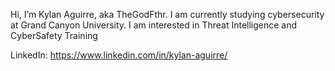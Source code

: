 Hi, I’m Kylan Aguirre, aka TheGodFthr. I am currently studying cybersecurity at Grand Canyon University. I am interested in Threat Intelligence and CyberSafety Training

LinkedIn: https://www.linkedin.com/in/kylan-aguirre/
